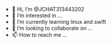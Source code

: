 - 👋 Hi, I’m @JCHAT313443202
- 👀 I’m interested in ...
- 🌱 I’m currently learning linux and swift
- 💞️ I’m looking to collaborate on ...
- 📫 How to reach me ...

<!---
JCHAT313443202/JCHAT313443202 is a ✨ special ✨ repository because its `README.md` (this file) appears on your GitHub profile.
You can click the Preview link to take a look at your changes.
--->
